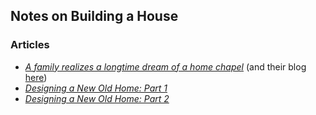 ## Notes on Building a House

### Articles
- [*A family realizes a longtime dream of a home chapel*](https://thecatholicspirit.com/news/local-news/building-a-domestic-church-a-family-realizes-a-longtime-dream-of-a-home-chapel-right-before-they-would-depend-on-it-the-most/) (and their blog [here](https://eccdom.blogspot.com/2020/01/chapel-is-complete.html?m=1))
- [*Designing a New Old Home: Part 1*](https://medium.com/@simon.sarris/designing-a-new-old-home-part-1-cf298b58ed41)
- [*Designing a New Old Home: Part 2*](https://medium.com/@simon.sarris/designing-a-new-old-home-part-2-2a5ea1a1b2b3)
